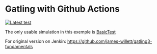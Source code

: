 Gatling with Github Actions
=========================
[![Latest test](https://github.com/JulienBouchardIT/gatling3-fundamentals/actions/workflows/main.yml/badge.svg)](https://github.com/JulienBouchardIT/gatling3-fundamentals/actions/workflows/main.yml)

The only usable simulation in this exemple is [BasicTest](https://github.com/JulienBouchardIT/gatling3-fundamentals/blob/master/src/test/scala/finalSimulation/BasicTest.scala)

For original version on Jenkin:
https://github.com/james-willett/gatling3-fundamentals
